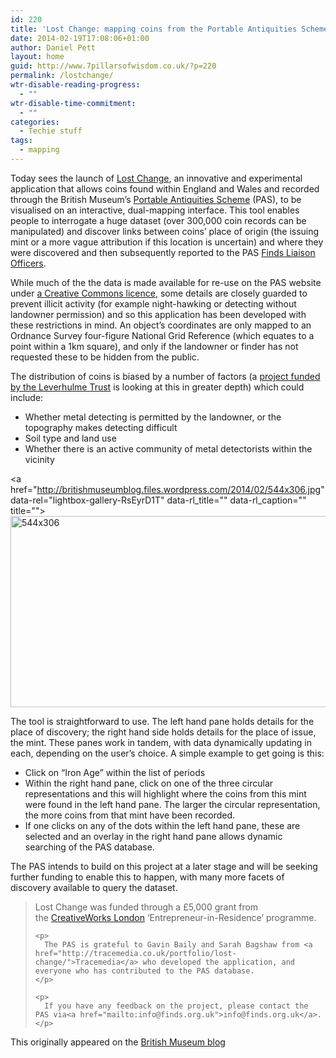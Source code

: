 ```yaml
---
id: 220
title: 'Lost Change: mapping coins from the Portable Antiquities Scheme'
date: 2014-02-19T17:08:06+01:00
author: Daniel Pett
layout: home
guid: http://www.7pillarsofwisdom.co.uk/?p=220
permalink: /lostchange/
wtr-disable-reading-progress:
  - ""
wtr-disable-time-commitment:
  - ""
categories:
  - Techie stuff
tags:
  - mapping
---
```

Today sees the launch of [Lost Change](http://tracemedia.co.uk/lostchange), an innovative and experimental application that allows coins found within England and Wales and recorded through the British Museum’s [Portable Antiquities Scheme](http://finds.org.uk/) (PAS), to be visualised on an interactive, dual-mapping interface. This tool enables people to interrogate a huge dataset (over 300,000 coin records can be manipulated) and discover links between coins’ place of origin (the issuing mint or a more vague attribution if this location is uncertain) and where they were discovered and then subsequently reported to the PAS [Finds Liaison Officers](http://finds.org.uk/contacts).

While much of the the data is made available for re-use on the PAS website under [a Creative Commons licence](http://creativecommons.org/licenses/by-sa/3.0/), some details are closely guarded to prevent illicit activity (for example night-hawking or detecting without landowner permission) and so this application has been developed with these restrictions in mind. An object’s coordinates are only mapped to an Ordnance Survey four-figure National Grid Reference (which equates to a point within a 1km square), and only if the landowner or finder has not requested these to be hidden from the public.

The distribution of coins is biased by a number of factors (a [project funded by the Leverhulme Trust](http://www.britishmuseum.org/research/research_projects/all_current_projects/pas_in_archaeological_research.aspx) is looking at this in greater depth) which could include:

  * Whether metal detecting is permitted by the landowner, or the topography makes detecting difficult
  * Soil type and land use
  * Whether there is an active community of metal detectorists within the vicinity

<a href="http://britishmuseumblog.files.wordpress.com/2014/02/544x306.jpg" data-rel="lightbox-gallery-RsEyrD1T" data-rl\_title="" data-rl\_caption="" title=""><img src="http://britishmuseumblog.files.wordpress.com/2014/02/544x306.jpg?w=544&h=306" alt="544x306" width="544" height="306" /></a>

The tool is straightforward to use. The left hand pane holds details for the place of discovery; the right hand side holds details for the place of issue, the mint. These panes work in tandem, with data dynamically updating in each, depending on the user’s choice. A simple example to get going is this:

  * Click on “Iron Age” within the list of periods
  * Within the right hand pane, click on one of the three circular representations and this will highlight where the coins from this mint were found in the left hand pane. The larger the circular representation, the more coins from that mint have been recorded.
  * If one clicks on any of the dots within the left hand pane, these are selected and an overlay in the right hand pane allows dynamic searching of the PAS database.

The PAS intends to build on this project at a later stage and will be seeking further funding to enable this to happen, with many more facets of discovery available to query the dataset.

<div>
  <blockquote>
    <p>
      Lost Change was funded through a £5,000 grant from the <a href="http://www.creativeworkslondon.org.uk/entrepreneur_scheme/gavin-baily-and-british-museum/">CreativeWorks London</a> ‘Entrepreneur-in-Residence’ programme.
    </p>
    
    <p>
      The PAS is grateful to Gavin Baily and Sarah Bagshaw from <a href="http://tracemedia.co.uk/portfolio/lost-change/">Tracemedia</a> who developed the application, and everyone who has contributed to the PAS database.
    </p>
    
    <p>
      If you have any feedback on the project, please contact the PAS via<a href="mailto:info@finds.org.uk">info@finds.org.uk</a>.
    </p>
  </blockquote>
  
  <p>
    This originally appeared on the <a href="http://blog.britishmuseum.org/2014/02/19/lost-change-mapping-coins-from-the-portable-antiquities-scheme/">British Museum blog</a>
  </p>
</div>